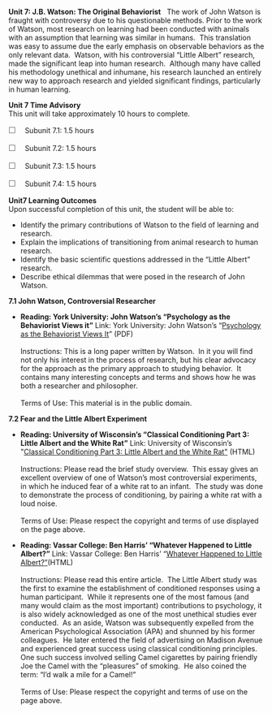 **Unit 7: J.B. Watson: The Original Behaviorist** <span id="7"></span> 
The work of John Watson is fraught with controversy due to his
questionable methods. Prior to the work of Watson, most research on
learning had been conducted with animals with an assumption that
learning was similar in humans.  This translation was easy to assume due
the early emphasis on observable behaviors as the only relevant data. 
Watson, with his controversial “Little Albert” research, made the
significant leap into human research.  Although many have called his
methodology unethical and inhumane, his research launched an entirely
new way to approach research and yielded significant findings,
particularly in human learning. 

**Unit 7 Time Advisory**  
This unit will take approximately 10 hours to complete.  
  
 <span
style="color: rgb(85, 85, 85); font-family: 'Myriad Pro', 'Gill Sans', 'Gill Sans MT', Calibri, sans-serif; font-size: 16px; line-height: 21px; text-align: left; -webkit-text-size-adjust: none; ">☐
   </span>Subunit 7.1: 1.5 hours        
  
 <span
style="color: rgb(85, 85, 85); font-family: 'Myriad Pro', 'Gill Sans', 'Gill Sans MT', Calibri, sans-serif; font-size: 16px; line-height: 21px; text-align: left; -webkit-text-size-adjust: none; ">☐
   </span>Subunit 7.2: 1.5 hours  
  
 <span
style="color: rgb(85, 85, 85); font-family: 'Myriad Pro', 'Gill Sans', 'Gill Sans MT', Calibri, sans-serif; font-size: 16px; line-height: 21px; text-align: left; -webkit-text-size-adjust: none; ">☐
   </span>Subunit 7.3: 1.5 hours        
  
 <span
style="color: rgb(85, 85, 85); font-family: 'Myriad Pro', 'Gill Sans', 'Gill Sans MT', Calibri, sans-serif; font-size: 16px; line-height: 21px; text-align: left; -webkit-text-size-adjust: none; ">☐
   </span>Subunit 7.4: 1.5 hours

**Unit7 Learning Outcomes**  
Upon successful completion of this unit, the student will be able to:  
  
-   <span dir="LTR">Identify the primary contributions of Watson to the
    field of learning and research.</span>
-   <span dir="LTR">Explain the implications of transitioning from
    animal research to human research.</span>
-   <span dir="LTR">Identify the basic scientific questions addressed in
    the “Little Albert” research.</span>
-   <span dir="LTR">Describe ethical dilemmas that were posed in the
    research of John Watson.</span>

**7.1 John Watson, Controversial Researcher** <span id="7.1"></span> 
-   **Reading: York University: John Watson’s “Psychology as the
    Behaviorist Views it”**
    Link: York University: John Watson’s “[Psychology as the Behaviorist
    Views
    It](https://resources.saylor.org/archived/wp-content/uploads/2012/01/PSYCH305-7.1.pdf)”
    (PDF)  
        
     Instructions: This is a long paper written by Watson.  In it you
    will find not only his interest in the process of research, but his
    clear advocacy for the approach as the primary approach to studying
    behavior.  It contains many interesting concepts and terms and shows
    how he was both a researcher and philosopher.  
        
     Terms of Use: This material is in the public domain.

**7.2 Fear and the Little Albert Experiment** <span id="7.2"></span> 
-   **Reading: University of Wisconsin’s “Classical Conditioning Part 3:
    Little Albert and the White Rat”**
    Link: University of Wisconsin’s "[Classical Conditioning Part 3:
    Little Albert and the White
    Rat](http://www.neuroanatomy.wisc.edu/selflearn/Conditioning.htm)["](http://www.neuroanatomy.wisc.edu/selflearn/Conditioning.htm)
    (HTML)  
        
     Instructions: Please read the brief study overview.  This essay
    gives an excellent overview of one of Watson’s most controversial
    experiments, in which he induced fear of a white rat to an infant. 
    The study was done to demonstrate the process of conditioning, by
    pairing a white rat with a loud noise.  
        
     Terms of Use: Please respect the copyright and terms of use
    displayed on the page above.

-   **Reading: Vassar College: Ben Harris’ “Whatever Happened to Little
    Albert?”**
    Link: Vassar College: Ben Harris’ “[Whatever Happened to Little
    Albert?](http://htpprints.yorku.ca/archive/00000198/01/BHARRIS.HTM)[”](http://psychology.about.com/od/classicpsychologystudies/a/little-albert-experiment.htm)(HTML)  
        
     Instructions: Please read this entire article.  The Little Albert
    study was the first to examine the establishment of conditioned
    responses using a human participant.  While it represents one of the
    most famous (and many would claim as the most important)
    contributions to psychology, it is also widely acknowledged as one
    of the most unethical studies ever conducted.  As an aside, Watson
    was subsequently expelled from the American Psychological
    Association (APA) and shunned by his former colleagues.  He later
    entered the field of advertising on Madison Avenue and experienced
    great success using classical conditioning principles.  One such
    success involved selling Camel cigarettes by pairing friendly Joe
    the Camel with the “pleasures” of smoking.  He also coined the term:
    “I’d walk a mile for a Camel!”  
        
     Terms of Use: Please respect the copyright and terms of use on the
    page above.  
      


